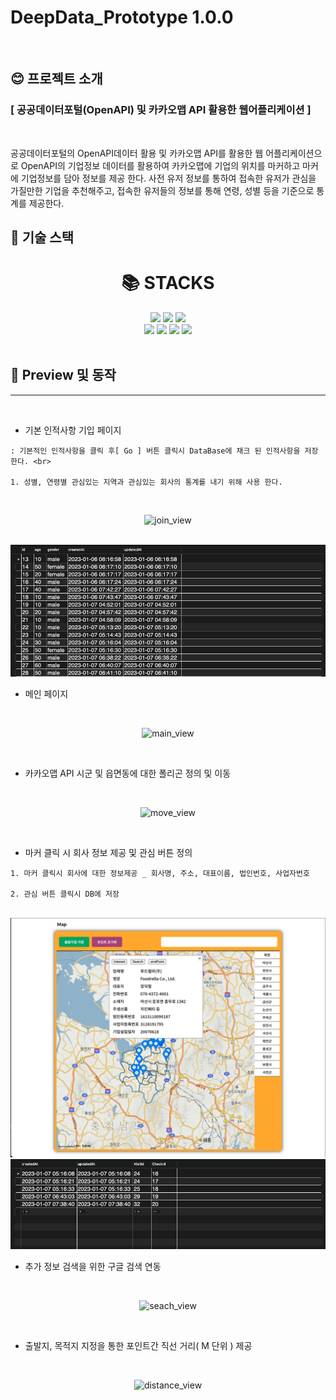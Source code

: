 # DeepData_Prototype 1.0.0

<br>

## 😊 프로젝트 소개

### [ 공공데이터포털(OpenAPI) 및 카카오맵 API 활용한 웹어플리케이션 ]

<br>

<p>
공공데이터포털의 OpenAPI데이터 활용 및 카카오맵 API를 활용한 웹 어플리케이션으로 OpenAPI의 기업정보 데이터를 활용하여 카카오맵에 기업의 위치를 마커하고 마커에 기업정보를 담아 정보를 제공 한다. 사전 유저 정보를 통하여 접속한 유저가 관심을 가질만한 기업을 추천해주고, 접속한 유저들의 정보를 통해 연령, 성별 등을 기준으로 통계를 제공한다.
</p>

## 👐 기술 스택

<div align=center>

<h1>📚 STACKS</h1>

<div align=center> 
  <img src="https://img.shields.io/badge/react-61DAFB?style=for-the-badge&logo=react&logoColor=black">
  <img src="https://img.shields.io/badge/Redux-Saga-764ABC?style=for-the-badge&logo=Redux-Saga&logoColor=white">
  <img src="https://img.shields.io/badge/Axios-5A29E4?style=for-the-badge&logo=Axios&logoColor=white">
  <br>
  <img src="https://img.shields.io/badge/Node.js-339933?style=for-the-badge&logo=Node.js&logoColor=white">
  <img src="https://img.shields.io/badge/Express-000000?style=for-the-badge&logo=Express&logoColor=white">
  <img src="https://img.shields.io/badge/MySQL-4479A1?style=for-the-badge&logo=MySQL&logoColor=white">
  <img src="https://img.shields.io/badge/Sequelize-52B0E7?style=for-the-badge&logo=Sequelize&logoColor=white">
  <br>
</div>
</div>

<br>

## 🏃 Preview 및 동작

---

<br>

- 기본 인적사항 기입 페이지

```
: 기본적인 인적사항을 클릭 후[ Go ] 버튼 클릭시 DataBase에 채크 된 인적사항을 저장 한다. <br>

1. 성별, 연령별 관심있는 지역과 관심있는 회사의 통계를 내기 위해 사용 한다.
```

<br>

<div align=center>

![join_view](https://user-images.githubusercontent.com/123555721/214609339-61237a45-39b3-489f-9fed-a257e60f3095.gif)

</div>

<br>

<img src='./readme/visits0126.png' />

<br>

- 메인 페이지

<br>

<div align=center>

![main_view](https://user-images.githubusercontent.com/123555721/214609616-19466732-8629-4f5b-936b-80b8558c1c42.gif)

</div>

<br>

- 카카오맵 API 시군 및 읍면동에 대한 폴리곤 정의 및 이동

<br>

<div align=center>

![move_view](https://user-images.githubusercontent.com/123555721/214609910-6fa0c49c-383b-4b65-a12d-c6aab326a417.gif)

</div>

<br>

- 마커 클릭 시 회사 정보 제공 및 관심 버튼 정의

```
1. 마커 클릭시 회사에 대한 정보제공 _ 회사명, 주소, 대표이름, 법인번호, 사업자번호

2. 관심 버튼 클릭시 DB에 저장
```

<br>

<img src='./readme/company0126.png' />
<img src='./readme/like0126.png' />

<br>

- 추가 정보 검색을 위한 구글 검색 연동

<br>

<div align=center>

![seach_view](https://user-images.githubusercontent.com/123555721/214610129-cda9271b-f4e8-4710-ba61-8e98c79bf5e8.gif)

</div>

<br>

- 출발지, 목적지 지정을 통한 포인트간 직선 거리( M 단위 ) 제공

<br>

<div align=center>

![distance_view](https://user-images.githubusercontent.com/123555721/214610197-8475fef7-6c8d-45da-a8f0-1db44e833ff4.gif)

</div>

<br>
